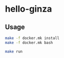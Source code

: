 # hello-ginza

## Usage
```sh
make -f docker.mk install
make -f docker.mk bash
```
```sh
make run
```
